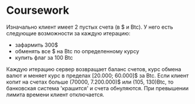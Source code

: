 # Coursework
Изначально клиент имеет 2 пустых счета (в $ и Btc). У него есть следующие возможности за каждую итерацию:
- зафармить 300$
- обменять все $ на Btc по определенному курсу
- купить флаг за 100 Btc

Каждую итерацию сервер возвращает баланс счетов, курс обмена валют и меняет курс в пределах [20.000; 60.000]$ за Btc.
Если клиент копит на счетах больше (70000, 7.200.000)$ или (105, 130)Btc, то банковская система 'крашится' и счета обнуляются.
При превышении лимита времени клиент отключается.
